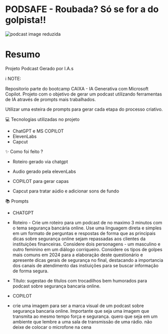# PODSAFE - Roubada? Só se for a do golpista!!

![podcast image reduzida](https://github.com/user-attachments/assets/441fc9d6-ef95-41fd-beb4-997602e4f586)

# Resumo
Projeto Podcast Gerado por I.A.s

ℹ️ NOTE: 

Repositorio parte do bootcamp CAIXA - IA Generativa com Microsoft Copilot.
Projeto com o objetivo de gerar um podcast utilizando ferramentas de IA através de prompts mais trabalhados.

Utilizar uma esteira de prompts para gerar cada etapa do processo criativo.

💻 Tecnologias utilizadas no projeto

* ChatGPT e MS COPILOT
* ElevenLabs
* Capcut

✨ Como foi feito ?


* Roteiro gerado via chatgpt
* Audio gerado pela elevenLabs
* COPILOT para gerar capas



* Capcut para tratar aúdio e adicionar sons de fundo


📚 Prompts

*  CHATGPT
*  Roteiro - Crie um roteiro para um podcast de no maximo 3 minutos com o tema segurança bancária online. Use uma linguagem direta e simples em um formato de perguntas e respostas de forma que as principais dicas sobre segurança online sejam repassadas aos clientes da instituições financeiras.  Considere dois personagens - um masculino e outro feminino em um diálogo corriqueiro. Considere os tipos de golpes mais comuns em 2024 para a elaboração deste questionário e apresente dicas gerais de segurança no final, destacando a importancia dos canais de atendimento das instiuições para se buscar informação de forma segura.  
*  Título: sugestao de titulos com trocadilhos bem humorados para podcast sobre segurança bancaria online.

*  COPILOT
*  crie uma imagem para ser a marca visual de um podcast sobre segurança bancaria online. Importante que seja uma imagem que transmita ao mesmo tempo força e segurança. quero que seja em um ambiente que lembre a uma sala de transmissão de uma rádio. não deixe de colocar o microfone na cena


  
